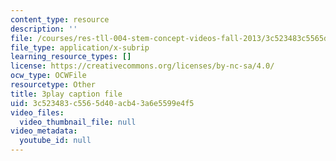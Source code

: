 ```yaml
---
content_type: resource
description: ''
file: /courses/res-tll-004-stem-concept-videos-fall-2013/3c523483c5565d40acb43a6e5599e4f5_X8DlaW83HJc.vtt
file_type: application/x-subrip
learning_resource_types: []
license: https://creativecommons.org/licenses/by-nc-sa/4.0/
ocw_type: OCWFile
resourcetype: Other
title: 3play caption file
uid: 3c523483-c556-5d40-acb4-3a6e5599e4f5
video_files:
  video_thumbnail_file: null
video_metadata:
  youtube_id: null
---
```

